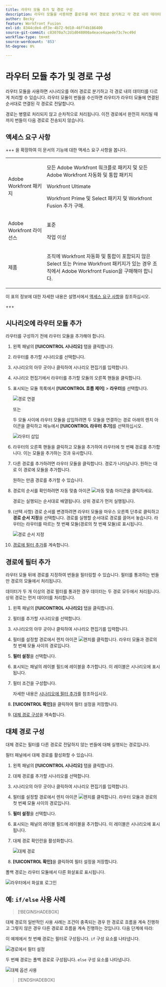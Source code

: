 ```yaml
---
title: 라우터 모듈 추가 및 경로 구성
description: 라우터 모듈을 사용하면 플로우를 여러 경로로 분기하고 각 경로 내의 데이터를 다르게 처리할 수 있습니다. 라우터 모듈이 번들을 수신하면 라우터가 라우터 모듈에 연결된 순서대로 연결된 각 경로로 전달합니다.
author: Becky
feature: Workfront Fusion
exl-id: 8344cde4-df3e-4b72-9d10-46ff4b186400
source-git-commit: c83070a7c2d1d048000a4eace4aaede73c7ec49d
workflow-type: tm+mt
source-wordcount: '853'
ht-degree: 0%

---
```


# 라우터 모듈 추가 및 경로 구성

라우터 모듈을 사용하면 시나리오를 여러 경로로 분기하고 각 경로 내의 데이터를 다르게 처리할 수 있습니다. 라우터 모듈이 번들을 수신하면 라우터가 라우터 모듈에 연결된 순서대로 연결된 각 경로로 전달합니다.

경로는 병렬로 처리되지 않고 순차적으로 처리됩니다. 이전 경로에서 완전히 처리될 때까지 번들이 다음 경로로 전송되지 않습니다.


## 액세스 요구 사항

+++ 을 확장하여 이 문서의 기능에 대한 액세스 요구 사항을 봅니다.

<table style="table-layout:auto">
 <col> 
 <col> 
 <tbody> 
  <tr> 
   <td role="rowheader">Adobe Workfront 패키지</td> 
   <td> <p>모든 Adobe Workfront 워크플로 패키지 및 모든 Adobe Workfront 자동화 및 통합 패키지</p><p>Workfront Ultimate</p><p>Workfront Prime 및 Select 패키지 및 Workfront Fusion 추가 구매.</p> </td> 
  </tr> 
  <tr data-mc-conditions=""> 
   <td role="rowheader">Adobe Workfront 라이선스</td> 
   <td> <p>표준</p><p>작업 이상</p> </td> 
  </tr> 
  <tr> 
   <td role="rowheader">제품</td> 
   <td>
   <p>조직에 Workfront 자동화 및 통합이 포함되지 않은 Select 또는 Prime Workfront 패키지가 있는 경우 조직에서 Adobe Workfront Fusion을 구매해야 합니다.</li></ul>
   </td> 
  </tr>
 </tbody> 
</table>

이 표의 정보에 대한 자세한 내용은 설명서에서 [액세스 요구 사항](/help/workfront-fusion/references/licenses-and-roles/access-level-requirements-in-documentation.md)을 참조하십시오.

+++

## 시나리오에 라우터 모듈 추가

라우터를 구성하기 전에 라우터 모듈을 추가해야 합니다.

1. 왼쪽 패널의 **[!UICONTROL 시나리오]** 탭을 클릭합니다.
1. 라우터를 추가할 시나리오를 선택합니다.
1. 시나리오의 아무 곳이나 클릭하여 시나리오 편집기를 입력합니다.
1. 시나리오 편집기에서 라우터를 추가할 모듈의 오른쪽 핸들을 클릭합니다.
1. 표시되는 모듈 목록에서 **[!UICONTROL 흐름 제어]** > **라우터**&#x200B;를 선택합니다.

   ![경로 연결](assets/connect-the-router-350x108.png)

   또는

   두 모듈 사이에 라우터 모듈을 삽입하려면 두 모듈을 연결하는 경로 아래의 렌치 아이콘을 클릭하고 메뉴에서 **[!UICONTROL 라우터 추가]**&#x200B;를 선택하십시오.

   ![라우터 삽입](assets/insert-router-350x191.png)
1. 라우터의 오른쪽 핸들을 클릭하고 모듈을 추가하여 라우터에 첫 번째 경로를 추가합니다. 이는 모듈을 추가하는 것과 유사합니다.
1. 다른 경로를 추가하려면 라우터 모듈을 클릭합니다. 경로가 나타납니다. 원하는 대로 이 경로에 모듈을 추가합니다.

   원하는 만큼 경로를 추가할 수 있습니다.

1. 경로의 순서를 확인하려면 자동 맞춤 아이콘 ![자동 맞춤 아이콘](assets/auto-align.png)을 클릭하세요.

   경로는 실행되는 순서대로 배열됩니다. 상위 경로가 먼저 실행됩니다.

1. (선택 사항) 경로 순서를 변경하려면 라우터 모듈을 마우스 오른쪽 단추로 클릭하고 **경로 순서 지정**&#x200B;을 선택합니다. 경로를 실행할 순서대로 경로를 끌어서 놓습니다. 라우터는 라우터를 따르는 첫 번째 모듈(경로의 첫 번째 모듈)로 표시됩니다.

   ![경로 순서 지정](assets/order-routes.png)

1. [경로에 필터 추가](#add-a-filter-to-a-route)를 계속합니다.

## 경로에 필터 추가

라우터 모듈 뒤에 경로를 지정하여 번들을 필터링할 수 있습니다. 필터를 통과하는 번들만 경로의 모듈에서 처리됩니다.

데이터가 두 개 이상의 경로 필터를 통과한 경우 데이터는 두 경로 모두에서 처리됩니다. 상위 경로는 먼저 데이터를 처리합니다.

1. 왼쪽 패널의 **[!UICONTROL 시나리오]** 탭을 클릭합니다.
1. 필터를 추가할 시나리오를 선택합니다.
1. 시나리오의 아무 곳이나 클릭하여 시나리오 편집기를 입력합니다.
1. 필터를 설정할 경로에서 렌치 아이콘 ![렌치](assets/wrench-icon.png)를 클릭합니다. 라우터 모듈과 경로의 첫 번째 모듈 사이의 경로입니다.
1. **필터 설정**&#x200B;을 선택합니다.
1. 표시되는 패널의 레이블 필드에 레이블을 추가합니다. 이 레이블은 시나리오에 표시됩니다.
1. 필터 조건을 구성합니다.

   자세한 내용은 [시나리오에 필터 추가](/help/workfront-fusion/create-scenarios/add-modules/add-a-filter-to-a-scenario.md)를 참조하십시오.

1. **[!UICONTROL 확인]**&#x200B;을 클릭하여 필터 설정을 저장합니다.

1. [대체 경로 구성](#configure-a-fallback-route)을 계속합니다.

## 대체 경로 구성

대체 경로는 필터를 다른 경로로 전달하지 않는 번들에 대해 실행되는 경로입니다.

필터 패널에서 대체 경로를 활성화할 수 있습니다.

1. 왼쪽 패널의 **[!UICONTROL 시나리오]** 탭을 클릭합니다.
1. 대체 경로를 추가할 시나리오를 선택합니다.
1. 시나리오의 아무 곳이나 클릭하여 시나리오 편집기를 입력합니다.
1. 필터를 설정할 경로에서 렌치 아이콘 ![렌치](assets/wrench-icon.png)를 클릭합니다. 라우터 모듈과 경로의 첫 번째 모듈 사이의 경로입니다.
1. **필터 설정**&#x200B;을 선택합니다.
1. 표시되는 패널의 레이블 필드에 레이블을 추가합니다. 이 레이블은 시나리오에 표시됩니다.
1. 대체 경로 확인란을 활성화합니다.

   ![대체 경로](assets/fallback-route-350x260.png)

1. **[!UICONTROL 확인]**&#x200B;을 클릭하여 필터 설정을 저장합니다.

폴백 경로는 라우터 모듈에서 다른 화살표로 표시됩니다.

![라우터에서 화살표 로그인](assets/arrow-sign-in-router-module-350x361.png)

## 예: `if/else` 사용 사례

>[!BEGINSHADEBOX]

대체 경로의 일반적인 사용 사례는 조건이 충족되는 경우 한 경로로 흐름을 계속 진행하고 그렇지 않은 경우 다른 경로로 흐름을 계속 진행하는 것입니다. 다음 단계에 따라:

이 예제에서 첫 번째 경로는 필터로 구성됩니다. `if` 구성 요소를 나타냅니다.

![경로에서 필터 설정](assets/set-up-a-filter-2-350x242.png)

두 번째 경로는 폴백 경로로 구성됩니다. `else` 구성 요소를 나타냅니다.

![대체 옵션 사용](assets/enable-fallback-route-option-350x238.png)

>[!ENDSHADEBOX]
